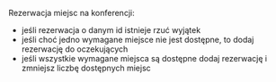 Rezerwacja miejsc na konferencji:
* jeśli rezerwacja o danym id istnieje rzuć wyjątek
* jeśli choć jedno wymagane miejsce nie jest dostępne, to dodaj rezerwację do oczekujących
* jeśli wszystkie wymagane miejsca są dostępne dodaj rezerwację i zmniejsz liczbę dostępnych miejsc

